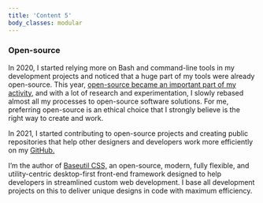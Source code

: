```yaml
---
title: 'Content 5'
body_classes: modular
---
```


### Open-source
In 2020, I started relying more on Bash and command-line tools in my development projects and noticed that a huge part of my tools were already open-source. This year, [open-source became an important part of my activity,](/blog/introducing-an-open-source-creative-software-ecosystem-for-professional-graphic-design-on-linux-part-1) and with a lot of research and experimentation, I slowly rebased almost all my processes to open-source software solutions. For me, preferring open-source is an ethical choice that I strongly believe is the right way to create and work.

In 2021, I started contributing to open-source projects and creating public repositories that help other designers and developers work more efficiently on my [GitHub.](https://github.com/martonlente)

I’m the author of [Baseutil CSS,](https://github.com/martonlente/baseutil-css) an open-source, modern, fully flexible, and utility-centric desktop-first front-end framework designed to help developers in streamlined custom web development. I base all development projects on this to deliver unique designs in code with maximum efficiency.
